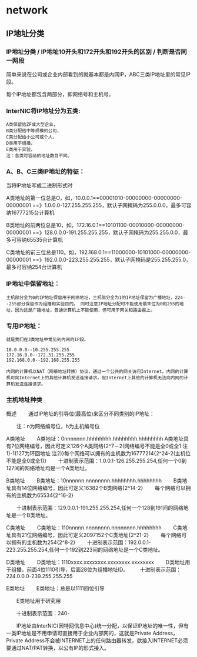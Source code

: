 # network

## IP地址分类

### IP地址分类 / IP地址10开头和172开头和192开头的区别 / 判断是否同一网段

简单来说在公司或企业内部看到的就基本都是内网IP，ABC三类IP地址里的常见IP段。

每个IP地址都包含两部分，即网络号和主机号。 

### InterNIC将IP地址分为五类:
    A类保留给ZF或大型企业，
    B类分配给中等规模的公司，
    C类分配给小公司或个人，
    D类用于组播，
    E类用于实验，
    注：各类可容纳的地址数目不同。

### A、B、C三类IP地址的特征：

当将IP地址写成二进制形式时

A类地址的第一位总是O，如，10.0.0.1==00001010-00000000-00000000-00000001
==》1.0.0.0-127.255.255.255，默认子网掩码为255.0.0.0，最多可容纳16777215台计算机

B类地址的前两位总是10，如，172.16.0.1==10101100-00010000-00000000-00000001
==》128.0.0.0-191.255.255.255，默认子网掩码为255.255.0.0，最多可容纳65535台计算机

C类地址的前三位总是110。如，192.168.0.1==11000000-10101000-00000000-00000001
==》192.0.0.0-223.255.255.255，默认子网掩码是255.255.255.0，最多可容纳254台计算机

### IP地址中保留地址：
    主机部分全为0的IP地址保留用于网络地址，主机部分全为1的IP地址保留为广播地址，224--255部分保留作为组播和实验目的。 同时注意IP地址分配时不能使用最末位为0和255的地址，因为这是广播地址，普通计算机上不能使用，但可用于网关和路由器上。

### 专用IP地址： 
    就是我们在3类地址中常见到内网的IP段。

    10.0.0.0--10.255.255.255
    172.16.0.0--172.31.255.255 
    192.168.0.0--192.168.255.255 

    内网的计算机以NAT（网络地址转换）协议，通过一个公共的网关访问Internet。内网的计算机可向Internet上的其他计算机发送连接请求，但Internet上其他的计算机无法向内网的计算机发送连接请求。

### 主机地址种类

概述
　　通过IP地址的引导位(最高位)来区分不同类别的IP地址：

　　注：n为网络编号位，h为主机编号位

A类地址
　　A类地址：0nnnnnnn.hhhhhhhh.hhhhhhhh.hhhhhhhh
    A类地址具有7位网络编号，因此可定义126个A类网络{2^7－2(网络编号不能是全0或全1 注1)-1(127为环回地址 注2)}每个网络可以拥有的主机数为16777214{2^24-2(主机位不能是全0或全1)}
　　十进制表示范围：1.0.0.1-126.255.255.254,任何一个0到127间的网络地址均是一个A类地址。

B类地址
　　B类地址：10nnnnnn.nnnnnnnn.hhhhhhhh.hhhhhhhh
　　B类地址具有14位网络编号，因此可定义16382个B类网络{2^14-2}
　　每个网络可以拥有的主机数为65534{2^16-2}

　　十进制表示范围：129.0.0.1-191.255.255.254,任何一个128到191间的网络地址是一个B类地址。

C类地址
　　C类地址：110nnnnn.nnnnnnnn.nnnnnnnn.hhhhhhhh
　　C类地址具有21位网络编号，因此可定义2097152个C类地址{2^21-2}
　　每个网络可以拥有的主机数为254{2^8-2}
　　十进制表示范围：192.0.0.1-223.255.255.254,任何一个192到223间的网络地址是一个C类地址。

D类地址
　　D类地址：1110xxxx.xxxxxxxx.xxxxxxxx.xxxxxxxx
　　D类地址用于组播，前面4位1110引导，后面28位为组播地址ID。
　　十进制表示范围：224.0.0.0-239.255.255.255

E类地址
　　E类地址：总是以1111四位引导

　　E类地址用于研究用

　　十进制表示范围：240-

　　IP地址由InterNIC(因特网信息中心)统一分配，以保证IP地址的唯一性，但有一类IP地址是不用申请可直接用于企业内部网的，这就是Private Address，Private Address不会被INTERNET上的任何路由器转发，欲接入INTERNET必须要通过NAT/PAT转换，以公有IP的形式接入。


